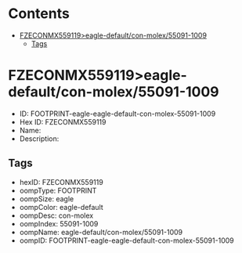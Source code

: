 



Contents
========

* [FZECONMX559119>eagle-default/con-molex/55091-1009](#fzeconmx559119eagle-defaultcon-molex55091-1009)
	* [Tags](#tags)

# FZECONMX559119>eagle-default/con-molex/55091-1009

- ID: FOOTPRINT-eagle-eagle-default-con-molex-55091-1009
- Hex ID: FZECONMX559119
- Name: 
- Description: 

## Tags

- hexID: FZECONMX559119
- oompType: FOOTPRINT
- oompSize: eagle
- oompColor: eagle-default
- oompDesc: con-molex
- oompIndex: 55091-1009
- oompName: eagle-default/con-molex/55091-1009
- oompID: FOOTPRINT-eagle-eagle-default-con-molex-55091-1009
